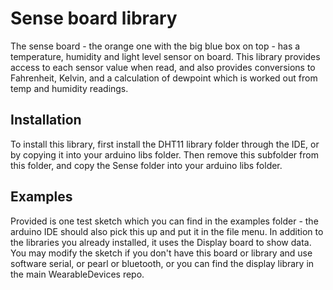 # Sense board library
The sense board - the orange one with the big blue box on top - has a temperature, humidity and light level sensor on board.
This library provides access to each sensor value when read, and also provides conversions to Fahrenheit, Kelvin, and a calculation of dewpoint which is worked out from temp and humidity readings.
## Installation
To install this library, first install the DHT11 library folder through the IDE, or by copying it into your arduino libs folder. Then remove this subfolder from this folder, and copy the Sense folder into your arduino libs folder.
## Examples
Provided is one test sketch which you can find in the examples folder - the arduino IDE should also pick this up and put it in the file menu. In addition to the libraries you already installed, it uses the Display board to show data. You may modify the sketch if you don't have this board or library and use software serial, or pearl or bluetooth, or you can find the display library in the main WearableDevices repo.
